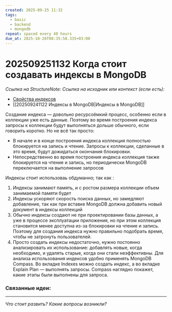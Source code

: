 ```yaml
---
created: 2025-09-25 11:32
tags:
  - basic
  - backend
  - mongodb
repeat: spaced every 48 hours
due_at: 2025-10-26T08:35:58.335+03:00
---
```

# 202509251132 Когда стоит создавать индексы в MongoDB

*Ссылка на StructureNote:*
*Ссылка на исходник или контекст (если есть):*
- [Свойства индексов](https://practicum.yandex.ru/learn/backend-nodejs/courses/16b47298-e20d-4fde-9619-1ab305039a00/sprints/564238/topics/3850c616-bd4c-4c66-987e-9b4e0b0f135c/lessons/be6cf5fb-4cd0-41db-bc30-196d7213b988/)
- [[202509241122 Индексы в MongoDB|Индексы в MongoDB]]

Создание индекса — довольно ресурсоёмкий процесс, особенно если в коллекции уже есть данные. Поэтому во время построения индекса запросы к коллекции будут выполняться дольше обычного, если говорить коротко. Но не всё так просто:

- В начале и в конце построения индекса коллекция полностью блокируется на запись и чтение. Запросы к коллекции, сделанные в это время, будут дожидаться окончания блокировки.
- Непосредственно во время построения индекса коллекция также блокируется на чтение и запись, но периодически MongoDB переключается на выполнение запросов

Индексы стоит использоваь обдуманно; так как :

1) Индексы занимают память, и с ростом размера коллекции объем занимаемой памяти будет
2) Индексы ускоряют скорость поиска данных, но замедляют добавление, так как при вставке MongoDB должна добавить новый документ в индексы коллекций
3) Обычно индексы создают не при проектировании базы данных, а уже в процессе эксплуатации приложения, но при этом коллекция становится менее доступна из-за блокировки на чтение и запись. Поэтому для создания индекса нужно правильно подобрать время, чтобы не затронуть пользователей.
4) Просто создать индексы недостаточно, нужно постоянно анализировать их использование: добавлять новые, когда необходимо, и удалять старые, когда они стали неэффективны. Для анализа использования индексов удобно применять MongoDB Compass. Во вкладке Indexes можно создать индекс, а во вкладке Explain Plan — выполнять запросы. Compass наглядно покажет, какие этапы были выполнены для запроса.

### Связанные идеи:

---

*Что стоит развить? Какие вопросы возникли?*
